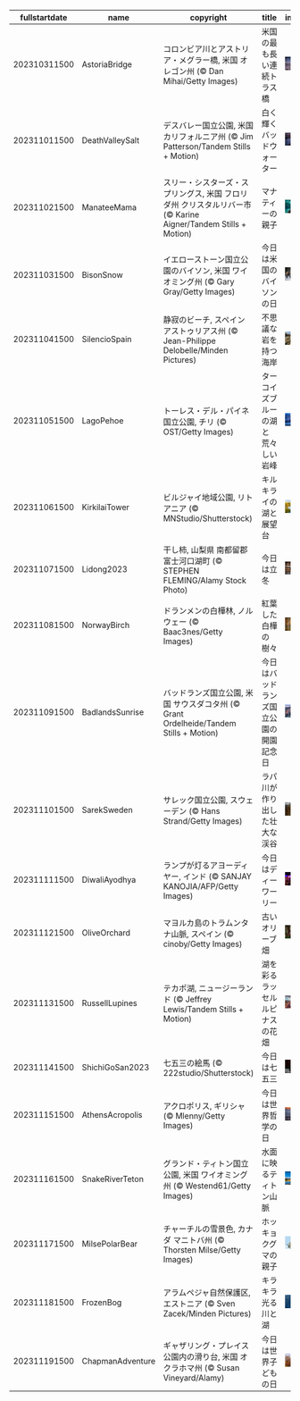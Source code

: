|fullstartdate|name|copyright|title|image|
|--|--|--|--|--|
202310311500|AstoriaBridge|コロンビア川とアストリア・メグラー橋, 米国 オレゴン州 (© Dan Mihai/Getty Images)|米国の最も長い連続トラス橋|![](/ja-JP/2023/11/202310311500AstoriaBridge.jpg)|
202311011500|DeathValleySalt|デスバレー国立公園, 米国 カリフォルニア州 (© Jim Patterson/Tandem Stills + Motion)|白く輝くバッドウォーター|![](/ja-JP/2023/11/202311011500DeathValleySalt.jpg)|
202311021500|ManateeMama|スリー・シスターズ・スプリングス, 米国 フロリダ州 クリスタルリバー市 (© Karine Aigner/Tandem Stills + Motion)|マナティーの親子|![](/ja-JP/2023/11/202311021500ManateeMama.jpg)|
202311031500|BisonSnow|イエローストーン国立公園のバイソン, 米国 ワイオミング州 (© Gary Gray/Getty Images)|今日は米国のバイソンの日|![](/ja-JP/2023/11/202311031500BisonSnow.jpg)|
202311041500|SilencioSpain|静寂のビーチ, スペイン アストゥリアス州 (© Jean-Philippe Delobelle/Minden Pictures)|不思議な岩を持つ海岸|![](/ja-JP/2023/11/202311041500SilencioSpain.jpg)|
202311051500|LagoPehoe|トーレス・デル・パイネ国立公園, チリ (© OST/Getty Images)|ターコイズブルーの湖と荒々しい岩峰|![](/ja-JP/2023/11/202311051500LagoPehoe.jpg)|
202311061500|KirkilaiTower|ビルジャイ地域公園, リトアニア (© MNStudio/Shutterstock)|キルキライの湖と展望台|![](/ja-JP/2023/11/202311061500KirkilaiTower.jpg)|
202311071500|Lidong2023|干し柿, 山梨県 南都留郡 富士河口湖町 (© STEPHEN FLEMING/Alamy Stock Photo)|今日は立冬|![](/ja-JP/2023/11/202311071500Lidong2023.jpg)|
202311081500|NorwayBirch|ドランメンの白樺林, ノルウェー (© Baac3nes/Getty Images)|紅葉した白樺の樹々|![](/ja-JP/2023/11/202311081500NorwayBirch.jpg)|
202311091500|BadlandsSunrise|バッドランズ国立公園, 米国 サウスダコタ州 (© Grant Ordelheide/Tandem Stills + Motion)|今日はバッドランズ国立公園の開園記念日|![](/ja-JP/2023/11/202311091500BadlandsSunrise.jpg)|
202311101500|SarekSweden|サレック国立公園, スウェーデン (© Hans Strand/Getty Images)|ラパ川が作り出した壮大な渓谷|![](/ja-JP/2023/11/202311101500SarekSweden.jpg)|
202311111500|DiwaliAyodhya|ランプが灯るアヨーディヤー, インド (© SANJAY KANOJIA/AFP/Getty Images)|今日はディーワーリー|![](/ja-JP/2023/11/202311111500DiwaliAyodhya.jpg)|
202311121500|OliveOrchard|マヨルカ島のトラムンタナ山脈, スペイン (© cinoby/Getty Images)|古いオリーブ畑|![](/ja-JP/2023/11/202311121500OliveOrchard.jpg)|
202311131500|RussellLupines|テカポ湖, ニュージーランド (© Jeffrey Lewis/Tandem Stills + Motion)|湖を彩るラッセルルピナスの花畑|![](/ja-JP/2023/11/202311131500RussellLupines.jpg)|
202311141500|ShichiGoSan2023|七五三の絵馬 (© 222studio/Shutterstock)|今日は七五三|![](/ja-JP/2023/11/202311141500ShichiGoSan2023.jpg)|
202311151500|AthensAcropolis|アクロポリス, ギリシャ (© Mlenny/Getty Images)|今日は世界哲学の日|![](/ja-JP/2023/11/202311151500AthensAcropolis.jpg)|
202311161500|SnakeRiverTeton|グランド・ティトン国立公園, 米国 ワイオミング州 (© Westend61/Getty Images)|水面に映るティトン山脈|![](/ja-JP/2023/11/202311161500SnakeRiverTeton.jpg)|
202311171500|MilsePolarBear|チャーチルの雪景色, カナダ マニトバ州  (© Thorsten Milse/Getty Images)|ホッキョクグマの親子|![](/ja-JP/2023/11/202311171500MilsePolarBear.jpg)|
202311181500|FrozenBog|アラムペジャ自然保護区, エストニア (© Sven Zacek/Minden Pictures)|キラキラ光る川と湖|![](/ja-JP/2023/11/202311181500FrozenBog.jpg)|
202311191500|ChapmanAdventure|ギャザリング・プレイス公園内の滑り台, 米国 オクラホマ州 (© Susan Vineyard/Alamy)|今日は世界子どもの日|![](/ja-JP/2023/11/202311191500ChapmanAdventure.jpg)|
